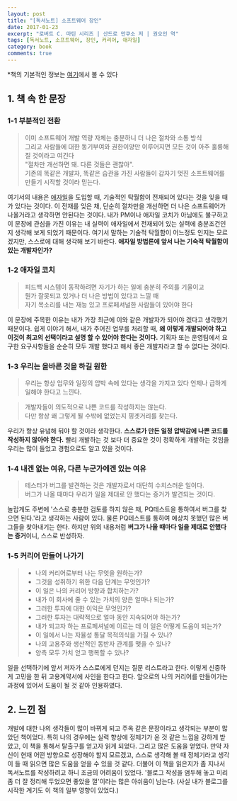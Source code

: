 ```yaml
---
layout: post
title: "[독서노트] 소프트웨어 장인"
date: 2017-01-23
excerpt: "로버트 C. 마틴 시리즈 | 산드로 만쿠소 저 | 권오인 역"
tags: [독서노트, 소프트웨어, 장인, 커리어, 애자일]
category: book
comments: true
---
```


*책의 기본적인 정보는 [여기](https://ridibooks.com/v2/Detail?id=754016528)에서 볼 수 있다

## 1. 책 속 한 문장
### 1-1 부분적인 전환
> 이미 소프트웨어 개발 역량 자체는 충분하니 더 나은 절차와 소통 방식<br/>
> 그리고 사람들에 대한 동기부여와 권한이양만 이루어지면 모든 것이 아주 훌륭해질 것이라고 여긴다<br/>
> "절차만 개선하면 돼. 다른 것들은 괜찮아".<br/>
> 기존의 똑같은 개발자, 똑같은 습관을 가진 사람들이 갑자기 멋진 소프트웨어를 만들기 시작할 것이라 믿는다.<br/>

여기서의 내용은 [애자일](https://goo.gl/FoJtB2)을 도입할 때, 기술적인 탁월함이 전재되어 있다는 것을 잊을 때가 있다는 것이다.
이 전재를 잊은 채, 단순히 절차만을 개선하면 더 나은 소프트웨어가 나올거라고 생각하면 안된다는 것이다.
내가 PM이나 애자일 코치가 아님에도 불구하고 이 문장에 관심을 가진 이유는 내 실력이 애자일에서 전재되어 있는 실력에 충분조건인지 생각해 보게 되었기 때문이다.
여기서 말하는 기술적 탁월함이 어느정도 인지는 모르겠지만, 스스로에 대해 생각해 보기 바란다. <strong>애자일 방법론에 앞서 나는 기숙적 탁월함이 있는 개발자인가?</strong>

### 1-2 애자일 코치
> 피드백 시스템이 동작하려면 자기가 하는 일에 충분히 주의를 기울이고<br>
> 뭔가 잘못되고 있거나 더 나은 방법이 있다고 느낄 때<br>
> 자기 목소리를 내는 재능 있고 프로페셔널한 사람들이 있어야 한다

이 문장에 주목한 이유는 내가 가장 최근에 이와 같은 개발자가 되어야 겠다고 생각했기 때문이다. 
쉽게 이야기 해서, 내가 주어진 업무를 처리할 때, <strong>왜 이렇게 개발되어야 하고 이것이 최고의 선택이라고 설명 할 수 있어야 한다는 것이다.</strong>
기획자 또는 운영팀에서 요구한 요구사항들을 순순히 모두 개발 했다고 해서 좋은 개발자라고 할 수 없다는 것이다.

### 1-3 우리는 올바른 것을 하길 원한
> 우리는 항상 업무와 일정의 압박 속에 있다는 생각을 가지고 있다 언제나 급하게 일해야 한다고 느낀다.

> 개발자들이 의도적으로 나쁜 코드를 작성하지는 않는다.<br>
> 다만 항상 왜 그렇게 될 수밖에 없었는지 핑곗거리를 찾는다.

우리가 항상 유념해 둬야 할 것이라 생각한다. <strong>스스로가 만든 일정 압박감에 나쁜 코드를 작성하지 않아야 한다.</strong> 
빨리 개발하는 것 보다 더 중요한 것이 정확하게 개발하는 것임을 우리는 많이 들었고 경험으로도 알고 있을 것이다.

### 1-4 내겐 없는 여유, 다른 누군가에겐 있는 여유
> 테스터가 버그를 발견하는 것은 개발자로서 대단히 수치스러운 일이다.<br>
> 버그가 나올 때마다 우리가 일을 제대로 안 했다는 증거가 발견되는 것이다.

놀랍게도 주변에 '스스로 충분한 검토를 하지 않은 채, PQ테스트을 통하여서 버그를 찾으면 된다.'라고 생각하는 사람이 있다.
물론 PQ테스트를 통하여 예상치 못했던 많은 버그들을 찾아내기는 한다. 하지만 위의 내용처럼 <strong>버그가 나올 때마다 일을 제대로 안했다는 증거</strong>이니, 스스로 반성하자.

### 1-5 커리어 만들어 나가기
> - 나의 커리어로부터 나는 무엇을 원하는가?
> - 그것을 성취하기 위한 다음 단계는 무엇인가?
> - 이 일은 나의 커리어 방향과 합치하는가?
> - 내가 이 회사에 줄 수 있는 가치의 양은 얼마나 되는가?
> - 그러한 투자에 대한 이익은 무엇인가?
> - 그러한 투자는 대략적으로 얼마 동안 지속되어야 하는가?
> - 내가 되고자 하는 프로페셔널에 이르는 데 이 일은 어떻게 도움이 되는가?
> - 이 일에서 나는 자율성 통달 목적의식을 가질 수 있나?
> - 나의 고용주와 생산적인 동반자 관계를 맺을 수 있나?
> - 양측 모두 가치 얻고 행복할 수 있나?

일을 선택하기에 앞서 저자가 스스로에게 던지는 질문 리스트라고 한다. 이렇게 신중하게 고민을 한 뒤 고용계약서에 사인을 한다고 한다.
앞으로의 나의 커리어를 만들어가는 과정에 있어서 도움이 될 것 같아 인용하였다.

## 2. 느낀 점
개발에 대한 나의 생각들이 많이 바뀌게 되고 주옥 같은 문장이라고 생각되는 부분이 많았던 책이었다.
특히 나의 경우에는 실력 향상에 정체기가 온 것 같은 느낌을 강하게 받았고, 이 책을 통해서 탈출구를 얻고자 읽게 되었다. 그리고 많은 도움을 얻었다.
만약 자신이 현재 어떤 방향으로 성장해야 할지 모르겠고, 스스로 생각해 볼 때 정체기라고 생각이 들 때 읽으면 많은 도움을 얻을 수 있을 것 같다.
더불어 이 책을 읽은지가 좀 지나서 독서노트를 작성하려고 하니 조금의 어려움이 있었다. '블로그 작성을 염두해 놓고 미리 좀 더 잘 정리해 두었으면 좋았을 껄'이라는 많은 아쉬움이 남는다.
(사실 내가 블로그를 시작한 계기도 이 책의 일부 영향이 있었다.) 